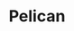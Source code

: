 ---
title: "Pelican"
icon: images/icons/pelican.svg
official_url: https://blog.getpelican.com/
vitalstats_url: https://www.staticgen.com/pelican
taxonomy: ssg
---